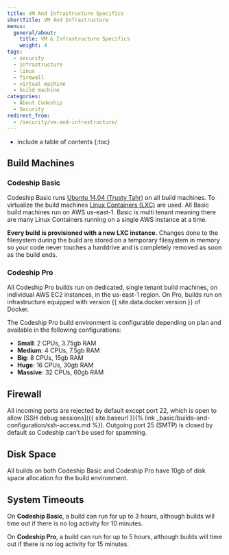 ```yaml
---
title: VM And Infrastructure Specifics
shortTitle: VM And Infrastructure
menus:
  general/about:
    title: VM & Infrastructure Specifics
    weight: 4
tags:
  - security
  - infrastructure
  - linux
  - firewall
  - virtual machine
  - build machine
categories:
  - About Codeship
  - Security 
redirect_from:
  - /security/vm-and-infrastructure/
---
```


* include a table of contents
{:toc}

## Build Machines

### Codeship Basic

Codeship Basic runs [Ubuntu 14.04 (Trusty Tahr)](https://help.ubuntu.com/14.04/serverguide/index.html) on all build machines. To virtualize the build machines [Linux Containers (LXC)](https://linuxcontainers.org) are used. All Basic build machines run on AWS us-east-1. Basic is multi tenant meaning there are many Linux Containers running on a single AWS instance at a time.

**Every build is provisioned with a new LXC instance.** Changes done to the filesystem during the build are stored on a temporary filesystem in memory so your code never touches a harddrive and is completely removed as soon as the build ends.

### Codeship Pro

All Codeship Pro builds run on dedicated, single tenant build machines, on individual AWS EC2 instances, in the us-east-1 region. On Pro, builds run on infrastructure equipped with version {{ site.data.docker.version }} of Docker.

The Codeship Pro build environment is configurable depending on plan and available in the following configurations:

* **Small**: 2 CPUs, 3.75gb RAM
* **Medium**: 4 CPUs, 7.5gb RAM
* **Big**: 8 CPUs, 15gb RAM
* **Huge**: 16 CPUs, 30gb RAM
* **Massive**: 32 CPUs, 60gb RAM

## Firewall
All incoming ports are rejected by default except port 22, which is open to allow [SSH debug sessions]({{ site.baseurl }}{% link _basic/builds-and-configuration/ssh-access.md %}). Outgoing port 25 (SMTP) is closed by default so Codeship can't be used for spamming.

## Disk Space
All builds on both Codeship Basic and Codeship Pro have 10gb of disk space allocation for the build environment.

## System Timeouts

On **Codeship Basic**, a build can run for up to 3 hours, although builds will time out if there is no log activity for 10 minutes.

On **Codeship Pro**, a build can run for up to 5 hours, although builds will time out if there is no log activity for 15 minutes.
